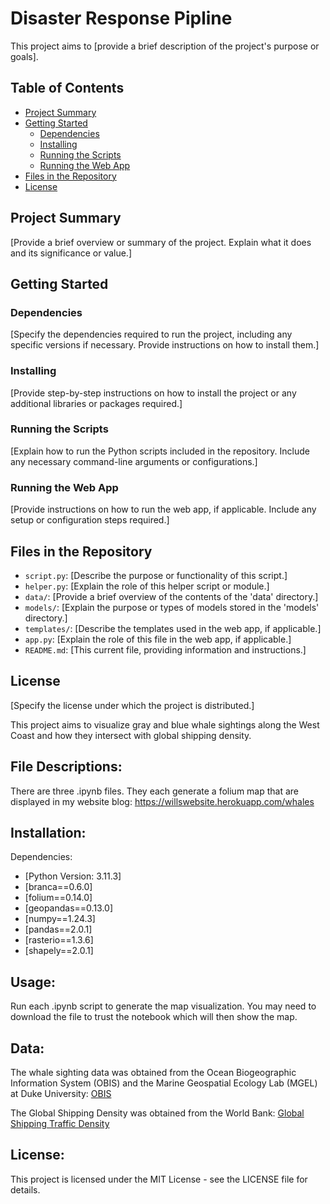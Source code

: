 # Disaster Response Pipline

This project aims to [provide a brief description of the project's purpose or goals].

## Table of Contents
- [Project Summary](#project-summary)
- [Getting Started](#getting-started)
  - [Dependencies](#dependencies)
  - [Installing](#installing)
  - [Running the Scripts](#running-the-scripts)
  - [Running the Web App](#running-the-web-app)
- [Files in the Repository](#files-in-the-repository)
- [License](#license)

## Project Summary

[Provide a brief overview or summary of the project. Explain what it does and its significance or value.]

## Getting Started

### Dependencies

[Specify the dependencies required to run the project, including any specific versions if necessary. Provide instructions on how to install them.]

### Installing

[Provide step-by-step instructions on how to install the project or any additional libraries or packages required.]

### Running the Scripts

[Explain how to run the Python scripts included in the repository. Include any necessary command-line arguments or configurations.]

### Running the Web App

[Provide instructions on how to run the web app, if applicable. Include any setup or configuration steps required.]

## Files in the Repository

- `script.py`: [Describe the purpose or functionality of this script.]
- `helper.py`: [Explain the role of this helper script or module.]
- `data/`: [Provide a brief overview of the contents of the 'data' directory.]
- `models/`: [Explain the purpose or types of models stored in the 'models' directory.]
- `templates/`: [Describe the templates used in the web app, if applicable.]
- `app.py`: [Explain the role of this file in the web app, if applicable.]
- `README.md`: [This current file, providing information and instructions.]

## License

[Specify the license under which the project is distributed.]









This project aims to visualize gray and blue whale sightings along the West Coast and how they intersect with global shipping density.

## File Descriptions:
There are three .ipynb files. They each generate a folium map that are displayed in my website blog: https://willswebsite.herokuapp.com/whales

## Installation:
Dependencies:
- [Python Version: 3.11.3]
- [branca==0.6.0]
- [folium==0.14.0]
- [geopandas==0.13.0]
- [numpy==1.24.3]
- [pandas==2.0.1]
- [rasterio==1.3.6]
- [shapely==2.0.1]




## Usage:
Run each .ipynb script to generate the map visualization. You may need to download the file to trust the notebook which will then show the map.

## Data:
The whale sighting data was obtained from the Ocean Biogeographic Information System (OBIS) and the Marine Geospatial Ecology Lab (MGEL) at Duke University: [OBIS](https://seamap.env.duke.edu/)

The Global Shipping Density was obtained from the World Bank: [Global Shipping Traffic Density](https://datacatalog.worldbank.org/search/dataset/0037580/Global-Shipping-Traffic-Density)


## License:
This project is licensed under the MIT License - see the LICENSE file for details.